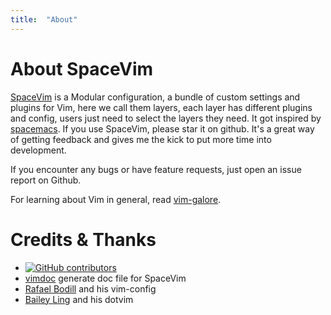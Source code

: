 ```yaml
---
title:  "About"
---
```


# About SpaceVim

[SpaceVim](https://github.com/SpaceVim/SpaceVim) is a Modular configuration, a bundle of custom settings and plugins for Vim,
here we call them layers, each layer has different plugins and config, users just need
to select the layers they need. It got inspired by [spacemacs](https://github.com/syl20bnr/spacemacs). If you use SpaceVim,
please star it on github. It's a great way of getting feedback and gives me the kick to
put more time into development.

If you encounter any bugs or have feature requests, just open an issue
report on Github.

For learning about Vim in general, read [vim-galore](https://github.com/mhinz/vim-galore).

# Credits & Thanks

- [![GitHub contributors](https://img.shields.io/github/contributors/SpaceVim/SpaceVim.svg)](https://github.com/SpaceVim/SpaceVim/graphs/contributors)
- [vimdoc](https://github.com/google/vimdoc) generate doc file for SpaceVim
- [Rafael Bodill](https://github.com/rafi) and his vim-config
- [Bailey Ling](https://github.com/bling) and his dotvim
